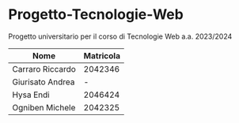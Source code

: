 # Progetto-Tecnologie-Web
Progetto universitario per il corso di Tecnologie Web a.a. 2023/2024

| Nome             | Matricola |
| ---------------- | --------- |
| Carraro Riccardo  | 2042346   |
| Giurisato Andrea | -   |
| Hysa Endi  | 2046424   |
| Ogniben Michele     | 2042325   |

